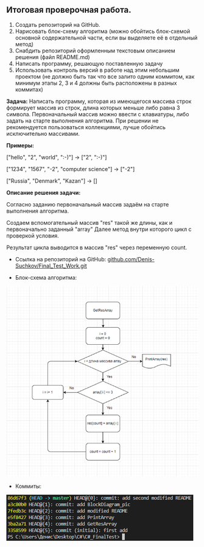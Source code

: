 ## Итоговая проверочная работа.
1. Создать репозиторий на GitHub.
2. Нарисовать блок-схему алгоритма (можно обойтись блок-схемой основной содержательной части, если вы выделяете её в отдельный метод)
3. Снабдить репозиторий оформленным текстовым описанием решения (файл README.md)
4. Написать программу, решающую поставленную задачу
5. Использовать контроль версий в работе над этим небольшим проектом (не должно быть так что все залито одним коммитом, как минимум этапы 2, 3 и 4 должны быть расположены в разных коммитах)

**Задача:**
Написать программу, которая из имеющегося массива строк формирует массив из строк, длина которых меньше либо равна 3 символа. Первоначальный массив можно ввести с клавиатуры, либо задать на старте выполнения алгоритма. При решении не рекомендуется пользоваться коллекциями, лучше обойтись исключительно массивами.


**Примеры:**

["hello", "2", "world", ":-)"] -> ["2", ":-)"]

["1234", "1567", "-2", "computer science"] -> ["-2"]

["Russia", "Denmark", "Kazan"] -> []



**Описание решения задачи:**

Согласно заданию первоначальный массив задаём на старте выполнения алгоритма.

Создаем вспомогательный массив "res" такой же длины, как и первоначально заданный "array" 
Далее метод внутри которого цикл с проверкой условия.

Результат цикла выводится в массив "res" через переменную count.

- Ссылка на репозиторий на GitHub: [github.com/Denis-Suchkov/Final_Test_Work.git][] 

[github.com/Denis-Suchkov/Final_Test_Work.git]: https://github.com/Denis-Suchkov/Final_Test_Work.git


- Блок-схема алгоритма:

![](BlockDiagram.png)


- Коммиты:

![](git_reflog.png)

